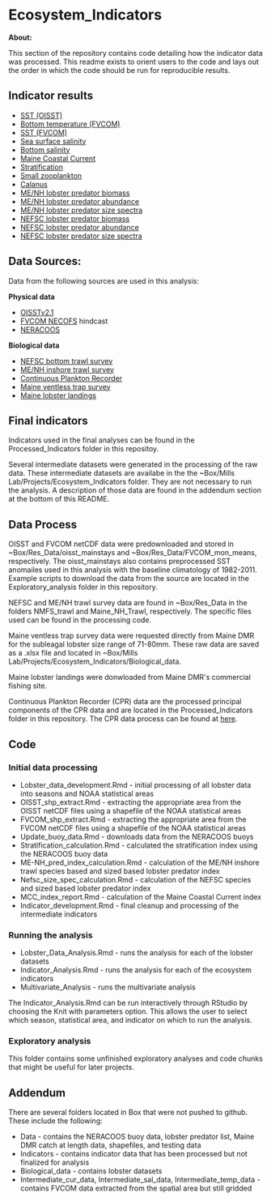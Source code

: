 # Ecosystem_Indicators

**About:**

This section of the repository contains code detailing how the indicator data was processed. This readme exists to orient users to the code and lays out the order in which the code should be run for reproducible results. 

## Indicator results

* [SST (OISST)](https://dzaugis.github.io/Ecosystem_Indicators/Code/oisst_Analysis.html)
* [Bottom temperature (FVCOM)](https://dzaugis.github.io/Ecosystem_Indicators/Code/fvcom_bt_Analysis.html)
* [SST (FVCOM)](https://dzaugis.github.io/Ecosystem_Indicators/Code/fvcom_sst_Analysis.html)
* [Sea surface salinity](https://dzaugis.github.io/Ecosystem_Indicators/Code/fvcom_sss_Analysis.html)
* [Bottom salinity](https://dzaugis.github.io/Ecosystem_Indicators/Code/fvcom_bs_Analysis.html)
* [Maine Coastal Current](https://dzaugis.github.io/Ecosystem_Indicators/Code/mcc_Analysis.html)
* [Stratification](https://dzaugis.github.io/Ecosystem_IndicatorsCode/Stratification_Analysis.html)
* [Small zooplankton](https://dzaugis.github.io/Ecosystem_Indicators/Code/cpr_FirstMode_Analysis.html)
* [Calanus](https://dzaugis.github.io/Ecosystem_Indicators/Code/cpr_SecondMode_Analysis.html)
* [ME/NH lobster predator biomass](https://dzaugis.github.io/Ecosystem_Indicators/Code/menh_biomass_Analysis.html)
* [ME/NH lobster predator abundance](https://dzaugis.github.io/Ecosystem_Indicators/Code/menh_abundance_Analysis.html)
* [ME/NH lobster predator size spectra](https://dzaugis.github.io/Ecosystem_Indicators/Code/menh_size_spectra_slope_Analysis.html)
* [NEFSC lobster predator biomass](https://dzaugis.github.io/Ecosystem_Indicators/blob/nefsc_biomass_Analysis.html)
* [NEFSC lobster predator abundance](https://dzaugis.github.io/Ecosystem_Indicators/Code/nefsc_abundance_Analysis.html)
* [NEFSC lobster predator size spectra](https://dzaugis.github.io/Ecosystem_Indicators/Code/nefsc_size_spectra_slope_Analysis.html)

## Data Sources:

Data from the following sources are used in this analysis:

**Physical data**

* [OISSTv2.1](https://www.ncei.noaa.gov/products/optimum-interpolation-sst)
* [FVCOM NECOFS](http://fvcom.smast.umassd.edu/necofs/) hindcast
* [NERACOOS](http://www.neracoos.org/)

**Biological data**

* [NEFSC bottom trawl survey](https://www.fisheries.noaa.gov/about/northeast-ecosystems-surveys)
* [ME/NH inshore trawl survey](https://www.maine.gov/dmr/science-research/projects/trawlsurvey/index.html)
* [Continuous Plankton Recorder](https://www.cprsurvey.org/services/the-continuous-plankton-recorder/)
* [Maine ventless trap survey](https://www.maine.gov/dmr/science-research/species/lobster/research/ventlesstrap.html)
* [Maine lobster landings](https://www.maine.gov/dmr/commercial-fishing/landings/index.html)


## Final indicators

Indicators used in the final analyses can be found in the Processed_Indicators folder in this repositoy.

Several intermediate datasets were generated in the processing of the raw data. These intermediate datasets are availabe in the the ~Box/Mills Lab/Projects/Ecosystem_Indicators folder. They are not necessary to run the analysis. A description of those data are found in the addendum section at the bottom of this README.

## Data Process

OISST and FVCOM netCDF data were predownloaded and stored in ~Box/Res_Data/oisst_mainstays and ~Box/Res_Data/FVCOM_mon_means, respectively. The oisst_mainstays also contains preprocessed SST anomailes used in this analysis with the baseline climatology of 1982-2011. Example scripts to download the data from the source are located in the Exploratory_analysis folder in this repository. 

NEFSC and ME/NH trawl survey data are found in ~Box/Res_Data in the folders NMFS_trawl and Maine_NH_Trawl, respectively. The specific files used can be found in the processing code. 

Maine ventless trap survey data were requested directly from Maine DMR for the subleagal lobster size range of 71-80mm. These raw data are saved as a .xlsx file and located in ~Box/Mills Lab/Projects/Ecosystem_Indicators/Biological_data.

Maine lobster landings were donwloaded from Maine DMR's commercial fishing site.

Continuous Plankton Recorder (CPR) data are the processed principal components of the CPR data and are located in the Processed_Indicators folder in this repository. The CPR data process can be found at [here](https://github.com/gulfofmaine/CPR_Web_Explorer).

## Code

### Initial data processing

* Lobster_data_development.Rmd - initial processing of all lobster data into seasons and NOAA statistical areas
* OISST_shp_extract.Rmd - extracting the appropriate area from the OISST netCDF files using a shapefile of the NOAA statistical areas
* FVCOM_shp_extract.Rmd - extracting the appropriate area from the FVCOM netCDF files using a shapefile of the NOAA statistical areas
* Update_buoy_data.Rmd - downloads data from the NERACOOS buoys
* Stratification_calculation.Rmd - calculated the stratification index using the NERACOOS buoy data
* ME-NH_pred_index_calculation.Rmd - calculation of the ME/NH inshore trawl species based and sized based lobster predator index
* Nefsc_size_spec_calculation.Rmd - calculation of the NEFSC species and sized based lobster predator index
* MCC_index_report.Rmd - calculation of the Maine Coastal Current index
* Indicator_development.Rmd - final cleanup and processing of the intermediate indicators

### Running the analysis

* Lobster_Data_Analysis.Rmd - runs the analysis for each of the lobster datasets
* Indicator_Analysis.Rmd - runs the analysis for each of the ecosystem indicators
* Multivariate_Analysis - runs the multivariate analysis

The Indicator_Analysis.Rmd can be run interactively through RStudio by choosing the Knit with parameters option. This allows the user to select which season, statistical area, and indicator on which to run the analysis. 

### Exploratory analysis

This folder contains some unfinished exploratory analyses and code chunks that might be useful for later projects.

## Addendum

There are several folders located in Box that were not pushed to github. These include the following:

* Data - contains the NERACOOS buoy data, lobster predator list, Maine DMR catch at length data, shapefiles, and testing data
* Indicators - contains indicator data that has been processed but not finalized for analysis
* Biological_data - contains lobster datasets
* Intermediate_cur_data, Intermediate_sal_data, Intermediate_temp_data - contains FVCOM data extracted from the spatial area but still gridded
